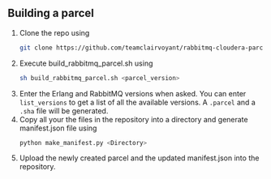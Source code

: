 ## Building a parcel

1. Clone the repo using
    ```bash
    git clone https://github.com/teamclairvoyant/rabbitmq-cloudera-parcel.git
    ```
2. Execute build_rabbitmq_parcel.sh using
    ```bash
    sh build_rabbitmq_parcel.sh <parcel_version>
    ```
3. Enter the Erlang and RabbitMQ versions when asked. You can enter `list_versions` to get a list of all the available versions. A `.parcel` and a `.sha` file will be generated. 
4. Copy all your the files in the repository into a directory and generate manifest.json file using
    ```bash
    python make_manifest.py <Directory>
    ```
5. Upload the newly created parcel and the updated manifest.json into the repository.
